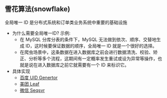## 雪花算法(snowflake)
全局唯一 ID 是分布式系统和订单类业务系统中重要的基础设施

- 为什么需要全局唯一ID?
    示例: 
    - 在 MySQL 分库分表的条件下，MySQL 无法做到依次、顺序、交替地生成 ID，这时候要保证数据的顺序，全局唯一 ID 就是一个很好的选择。
    - 在爬虫场景中，这条数据在进入数据库之前会进行数据清洗、校验、矫正、分析等多个流程，这期间有一定概率发生重试或设为异常等操作，也就是说在进入数据库之前它就需要有一个 ID 来标识它。
- 具体实现
    - [百度 UID Genertor](https://github.com/baidu/uid-generator/blob/master/README.zh_cn.md) 
    - [美团 Leaf](https://tech.meituan.com/2017/04/21/mt-leaf.html)
    - [微信 Seqsvr](https://cloud.tencent.com/developer/article/1004444)